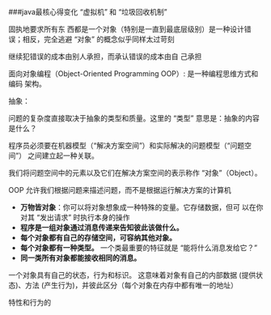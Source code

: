 
###java最核心得变化
“虚拟机” 和 “垃圾回收机制”

固执地要求所有东
西都是一个对象（特别是一直到最底层级别）是一种设计错误；相反，完全逃避 “对象”
的概念似乎同样太过苛刻

继续犯错误的成本由别人承担，而承认错误的成本由自 己承担

面向对象编程（Object-Oriented Programming OOP）: 是一种编程思维方式和编码
架构。

抽象：

问题的复杂度直接取决于抽象的类型和质量。这里的 “类型” 意思是：抽象的内容是什么？

程序员必须要在机器模型（“解决方案空间”）和实际解决的问题模型（“问题空间”）
之间建立起一种关联。

我们将问题空间中的元素以及它们在解决方案空间的表示称作 “对象”（Object）。

OOP 允许我们根据问题来描述问题，而不是根据运行解决方案的计算机


+ **万物皆对象**：你可以将对象想象成一种特殊的变量。它存储数据，但可
以在你对其 “发出请求” 时执行本身的操作
+ **程序是一组对象通过消息传递来告知彼此该做什么。**
+ **每个对象都有自己的存储空间，可容纳其他对象。**
+ **每个对象都有一种类型。** 一个类最重要的特征就是 “能将什么消息发给它？”
+ **同一类所有对象都能接收相同的消息。**

一个对象具有自己的状态，行为和标识。
这意味着对象有自己的内部数据 (提供状态)、方法 (产生行为)，并彼此区分（每个对象在内存中都有唯一的地址）

特性和行为的